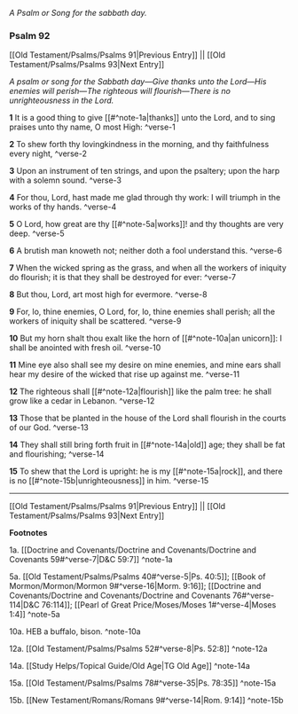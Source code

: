 *A Psalm or Song for the sabbath day.*

### Psalm 92

[[Old Testament/Psalms/Psalms 91|Previous Entry]]  ||  [[Old Testament/Psalms/Psalms 93|Next Entry]]

*A psalm or song for the Sabbath day—Give thanks unto the Lord—His enemies will perish—The righteous will flourish—There is no unrighteousness in the Lord.*

**1**  It is a good thing to give [[#^note-1a|thanks]] unto the Lord, and to sing praises unto thy name, O most High: ^verse-1

**2**  To shew forth thy lovingkindness in the morning, and thy faithfulness every night, ^verse-2

**3**  Upon an instrument of ten strings, and upon the psaltery; upon the harp with a solemn sound. ^verse-3

**4**  For thou, Lord, hast made me glad through thy work: I will triumph in the works of thy hands. ^verse-4

**5**  O Lord, how great are thy [[#^note-5a|works]]! and thy thoughts are very deep. ^verse-5

**6**  A brutish man knoweth not; neither doth a fool understand this. ^verse-6

**7**  When the wicked spring as the grass, and when all the workers of iniquity do flourish; it is that they shall be destroyed for ever: ^verse-7

**8**  But thou, Lord, art most high for evermore. ^verse-8

**9**  For, lo, thine enemies, O Lord, for, lo, thine enemies shall perish; all the workers of iniquity shall be scattered. ^verse-9

**10**  But my horn shalt thou exalt like the horn of [[#^note-10a|an unicorn]]: I shall be anointed with fresh oil. ^verse-10

**11**  Mine eye also shall see my desire on mine enemies, and mine ears shall hear my desire of the wicked that rise up against me. ^verse-11

**12**  The righteous shall [[#^note-12a|flourish]] like the palm tree: he shall grow like a cedar in Lebanon. ^verse-12

**13**  Those that be planted in the house of the Lord shall flourish in the courts of our God. ^verse-13

**14**  They shall still bring forth fruit in [[#^note-14a|old]] age; they shall be fat and flourishing; ^verse-14

**15**  To shew that the Lord is upright: he is my [[#^note-15a|rock]], and there is no [[#^note-15b|unrighteousness]] in him. ^verse-15


---
[[Old Testament/Psalms/Psalms 91|Previous Entry]]  ||  [[Old Testament/Psalms/Psalms 93|Next Entry]]


**Footnotes**


1a. [[Doctrine and Covenants/Doctrine and Covenants/Doctrine and Covenants 59#^verse-7|D&C 59:7]] ^note-1a

5a. [[Old Testament/Psalms/Psalms 40#^verse-5|Ps. 40:5]]; [[Book of Mormon/Mormon/Mormon 9#^verse-16|Morm. 9:16]]; [[Doctrine and Covenants/Doctrine and Covenants/Doctrine and Covenants 76#^verse-114|D&C 76:114]]; [[Pearl of Great Price/Moses/Moses 1#^verse-4|Moses 1:4]] ^note-5a

10a. HEB a buffalo, bison. ^note-10a

12a. [[Old Testament/Psalms/Psalms 52#^verse-8|Ps. 52:8]] ^note-12a

14a. [[Study Helps/Topical Guide/Old Age|TG Old Age]] ^note-14a

15a. [[Old Testament/Psalms/Psalms 78#^verse-35|Ps. 78:35]] ^note-15a

15b. [[New Testament/Romans/Romans 9#^verse-14|Rom. 9:14]] ^note-15b